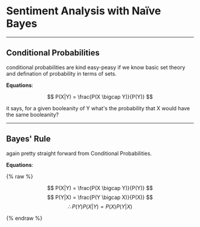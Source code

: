 # Sentiment Analysis with Naïve Bayes

____________________________

## Conditional Probabilities
conditional probabilities are kind easy-peasy if we know basic set theory and defination of probability in terms of sets.

**Equations**:

$$ P(X|Y) = \frac{P(X \bigcap Y)}{P(Y)} $$

it says, for a given booleanity of Y what's the probability that X would have the same booleanity?

__________________


## Bayes' Rule
again pretty straight forward from Conditional Probabilities.

**Equations**:

{% raw %}

$$ P(X|Y) = \frac{P(X \bigcap Y)}{P(Y)} $$
$$ P(Y|X) = \frac{P(Y \bigcap X)}{P(X)} $$
$$ \therefore P(Y)P(X|Y) = P(X)P(Y|X) $$

{% endraw %}